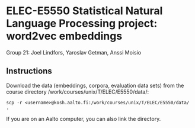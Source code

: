 # ELEC-E5550 Statistical Natural Language Processing project: word2vec embeddings
Group 21: Joel Lindfors, Yaroslav Getman, Anssi Moisio

## Instructions
Download the data (embeddings, corpora, evaluation data sets) from the course directory /work/courses/unix/T/ELEC/E5550/data/:
```
scp -r <username>@kosh.aalto.fi:/work/courses/unix/T/ELEC/E5550/data/ .
```
If you are on an Aalto computer, you can also link the directory.